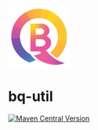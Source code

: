 ![logo](.img/bq-icon-5.png)

# bq-util

[![Maven Central Version](https://img.shields.io/maven-central/v/io.github.bitquant-initiative/bq-util?color=blue)](https://central.sonatype.com/artifact/io.github.bitquant-initiative/bq-util)

